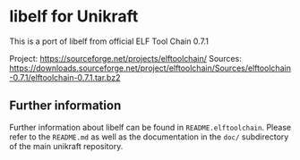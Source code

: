 # libelf for Unikraft
This is a port of libelf from official ELF Tool Chain 0.7.1

Project: https://sourceforge.net/projects/elftoolchain/
Sources: https://downloads.sourceforge.net/project/elftoolchain/Sources/elftoolchain-0.7.1/elftoolchain-0.7.1.tar.bz2

## Further information
Further information about libelf can be found in `README.elftoolchain`.
Please refer to the `README.md` as well as the documentation in the `doc/`
subdirectory of the main unikraft repository.
